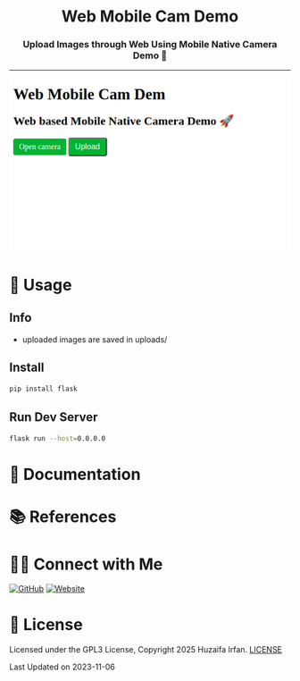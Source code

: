 <div align="center">
  <h1>Web Mobile Cam Demo</h1>
  <p><h3 align="center">Upload Images through Web Using Mobile Native Camera Demo 🚀</h3></p>
</div>


<hr>


![cover](cover.png)


# 🚀 Usage

## Info
- uploaded images are saved in uploads/

## Install

```bash
pip install flask
```

## Run Dev Server

```bash
flask run --host=0.0.0.0
```




# 📝 Documentation

# 📚 References


# 🤝🏻 Connect with Me

[![GitHub](https://img.shields.io/badge/Github-%23222.svg?style=for-the-badge&logo=github&logoColor=white)](https://github.com/HuzaifaIrfan/)
[![Website](https://img.shields.io/badge/Website-%23222.svg?style=for-the-badge&logo=google-chrome&logoColor==%234285F4)](https://www.huzaifairfan.com)

# 📜 License

Licensed under the GPL3 License, Copyright 2025 Huzaifa Irfan. [LICENSE](LICENSE)

Last Updated on 2023-11-06
